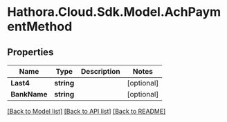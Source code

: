 # Hathora.Cloud.Sdk.Model.AchPaymentMethod

## Properties

Name | Type | Description | Notes
------------ | ------------- | ------------- | -------------
**Last4** | **string** |  | [optional] 
**BankName** | **string** |  | [optional] 

[[Back to Model list]](../README.md#documentation-for-models) [[Back to API list]](../README.md#documentation-for-api-endpoints) [[Back to README]](../README.md)

